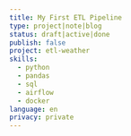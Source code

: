 ```yaml
---
title: My First ETL Pipeline
type: project|note|blog
status: draft|active|done
publish: false
project: etl-weather
skills:
  - python
  - pandas
  - sql
  - airflow
  - docker
language: en
privacy: private
---
```

